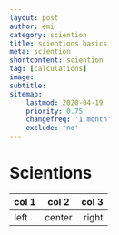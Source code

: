 ```yaml
---
layout: post
author: emi
category: sciention
title: scientions basics
meta: sciention
shortcontent: sciention
tag: [calculations]
image:
subtitle:
sitemap:
    lastmod: 2020-04-19
    priority: 0.75
    changefreq: '1 month'
    exclude: 'no'
---
```

# Scientions

|col 1| col 2| col 3|
|:--- | :--: | ---: |
|left |center| right|


